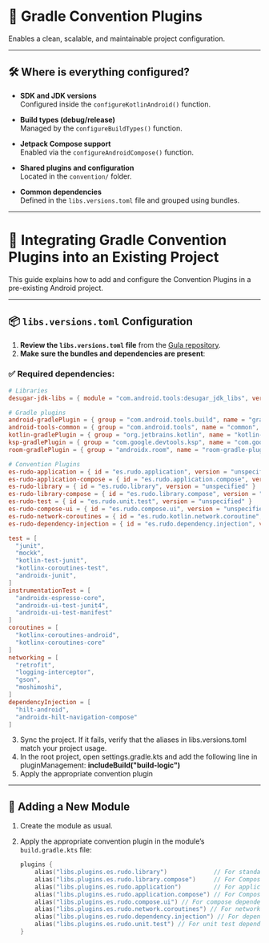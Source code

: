 # 📘 Gradle Convention Plugins

Enables a clean, scalable, and maintainable project configuration.

---

## 🛠️ Where is everything configured?

- **SDK and JDK versions**  
  Configured inside the `configureKotlinAndroid()` function.

- **Build types (debug/release)**  
  Managed by the `configureBuildTypes()` function.

- **Jetpack Compose support**  
  Enabled via the `configureAndroidCompose()` function.

- **Shared plugins and configuration**  
  Located in the `convention/` folder.

- **Common dependencies**  
  Defined in the `libs.versions.toml` file and grouped using bundles.

---

# 🚀 Integrating Gradle Convention Plugins into an Existing Project

This guide explains how to add and configure the Convention Plugins in a pre-existing Android project.

---

## 📦 `libs.versions.toml` Configuration

1. **Review the `libs.versions.toml` file** from the [Gula repository](gradle/libs.versions.toml).
2. **Make sure the bundles and dependencies are present**:

### ✅ Required dependencies:

```toml
# Libraries
desugar-jdk-libs = { module = "com.android.tools:desugar_jdk_libs", version.ref = "desugar_jdk_libs" }

# Gradle plugins
android-gradlePlugin = { group = "com.android.tools.build", name = "gradle", version.ref = "agp" }
android-tools-common = { group = "com.android.tools", name = "common", version.ref = "androidTools" }
kotlin-gradlePlugin = { group = "org.jetbrains.kotlin", name = "kotlin-gradle-plugin", version.ref = "kotlin" }
ksp-gradlePlugin = { group = "com.google.devtools.ksp", name = "com.google.devtools.ksp.gradle.plugin", version.ref = "ksp" }
room-gradlePlugin = { group = "androidx.room", name = "room-gradle-plugin", version.ref = "roomCommon" }

# Convention Plugins
es-rudo-application = { id = "es.rudo.application", version = "unspecified" }
es-rudo-application-compose = { id = "es.rudo.application.compose", version = "unspecified" }
es-rudo-library = { id = "es.rudo.library", version = "unspecified" }
es-rudo-library-compose = { id = "es.rudo.library.compose", version = "unspecified" }
es-rudo-test = { id = "es.rudo.unit.test", version = "unspecified" }
es-rudo-compose-ui = { id = "es.rudo.compose.ui", version = "unspecified" }
es-rudo-network-coroutines = { id = "es.rudo.kotlin.network.coroutine", version = "unspecified" }
es-rudo-dependency-injection = { id = "es.rudo.dependency.injection", version = "unspecified" }

test = [
  "junit",
  "mockk",
  "kotlin-test-junit",
  "kotlinx-coroutines-test",
  "androidx-junit",
]
instrumentationTest = [
  "androidx-espresso-core",
  "androidx-ui-test-junit4",
  "androidx-ui-test-manifest"
]
coroutines = [
  "kotlinx-coroutines-android",
  "kotlinx-coroutines-core"
]
networking = [
  "retrofit",
  "logging-interceptor",
  "gson",
  "moshimoshi",
]
dependencyInjection = [
  "hilt-android",
  "androidx-hilt-navigation-compose"
]

```
3. Sync the project. If it fails, verify that the aliases in libs.versions.toml match your project usage.
4. In the root project, open settings.gradle.kts and add the following line in pluginManagement:  **includeBuild("build-logic")**
5. Apply the appropriate convention plugin

---

## 🧩 Adding a New Module

1. Create the module as usual.
2. Apply the appropriate convention plugin in the module’s `build.gradle.kts` file:

   ```kotlin
   plugins {
       alias("libs.plugins.es.rudo.library")             // For standard library
       alias("libs.plugins.es.rudo.library.compose")     // For Compose-based library
       alias("libs.plugins.es.rudo.application")         // For application module
       alias("libs.plugins.es.rudo.application.compose") // For Compose-based application
       alias("libs.plugins.es.rudo.compose.ui") // For compose dependencies
       alias("libs.plugins.es.rudo.network.coroutines") // For network dependencies
       alias("libs.plugins.es.rudo.dependency.injection") // For dependency injection dependencies
       alias("libs.plugins.es.rudo.unit.test") // For unit test dependencies
   }
   ```

